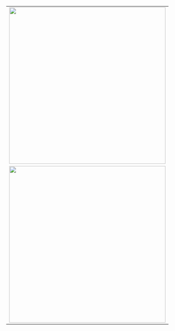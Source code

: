 <table border="0" align="right">
  <tr>
    <td><img src="https://streak-stats.demolab.com?user=hsflores7&ring=DD6304" width="420"/> </td>
  </tr>
  <tr>
    <!-- add empty cell here so we don't get alternating colors on the table -->
  </tr>
  <tr>
    <td><img src="https://github-readme-stats.vercel.app/api/top-langs/?username=hsflores7&langs_count=8&layout=compact&hide=css,latex,tex,cmake&exclude_repo=AdventOfCode" width="420"/></td>
  </tr>
</table>